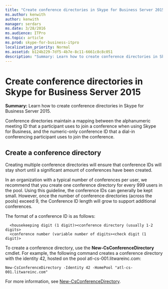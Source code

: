 ```yaml
---
title: "Create conference directories in Skype for Business Server 2015"
ms.author: kenwith
author: kenwith
manager: serdars
ms.date: 3/28/2016
ms.audience: ITPro
ms.topic: article
ms.prod: skype-for-business-itpro
localization_priority: Normal
ms.assetid: b124b229-7df5-4b7e-8c11-6661c8c8c051
description: "Summary: Learn how to create conference directories in Skype for Business Server 2015."
---
```


# Create conference directories in Skype for Business Server 2015
 
**Summary:** Learn how to create conference directories in Skype for Business Server 2015.
  
Conference directories maintain a mapping between the alphanumeric meeting ID that a participant uses to join a conference when using Skype for Business, and the numeric-only conference ID that a dial-in conferencing participant uses to join the conference. 
  
## Create a conference directory

Creating multiple conference directories will ensure that conference IDs will stay short until a significant amount of conferences have been created. 
  
In an organization with a typical number of conferences per user, we recommend that you create one conference directory for every 999 users in the pool. Using this guideline, the conference IDs can generally be kept small. However, once the number of conference directories (across the pools) exceed 9, the Conference ID length will grow to support additional conferences.
  
The format of a conference ID is as follows: 
  
```
  <housekeeping digit (1 digit)><conference directory (usually 1-2 digits> 
  <conference number (variable number of digits><check digit (1 digit)>
```

To create a conference directory, use the **New-CsConferenceDirectory** cmdlet. For example, the following command creates a conference directory with the identity 42, hosted on the pool atl-cs-001.litwareinc.com:
  
```
New-CsConferenceDirectory -Identity 42 -HomePool "atl-cs-001.litwareinc.com"
```

For more information, see [New-CsConferenceDirectory](https://docs.microsoft.com/powershell/module/skype/new-csconferencedirectory?view=skype-ps).
  

